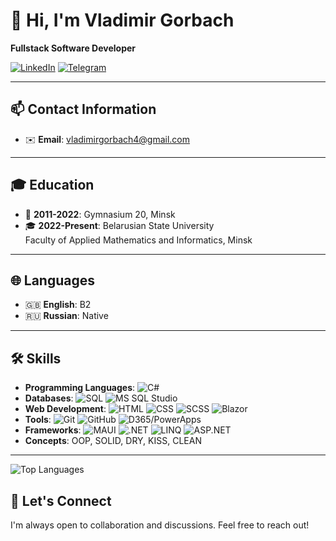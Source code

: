 # 👋 Hi, I'm Vladimir Gorbach

**Fullstack Software Developer**

[![LinkedIn](https://img.shields.io/badge/LinkedIn-Profile-blue?logo=linkedin&logoColor=white)](https://www.linkedin.com/in/vladimirgorbach/)
[![Telegram](https://img.shields.io/badge/Telegram-Contact-blue?logo=telegram&logoColor=white)](https://t.me/kamen_4)

---

## 📫 Contact Information

- ✉️ **Email**: vladimirgorbach4@gmail.com

---

## 🎓 Education

- 🏫 **2011-2022**: Gymnasium 20, Minsk
- 🎓 **2022-Present**: Belarusian State University  
  Faculty of Applied Mathematics and Informatics, Minsk

---

## 🌐 Languages

- 🇬🇧 **English**: B2
- 🇷🇺 **Russian**: Native

---

## 🛠️ Skills

- **Programming Languages**: ![C#](https://img.shields.io/badge/-C%23-239120?logo=c-sharp&logoColor=white)
- **Databases**: ![SQL](https://img.shields.io/badge/-SQL-4479A1?logo=postgresql&logoColor=white) ![MS SQL Studio](https://img.shields.io/badge/-MS%20SQL%20Studio-CC2927?logo=microsoftsqlserver&logoColor=white)
- **Web Development**: ![HTML](https://img.shields.io/badge/-HTML-E34F26?logo=html5&logoColor=white) ![CSS](https://img.shields.io/badge/-CSS-1572B6?logo=css3&logoColor=white) ![SCSS](https://img.shields.io/badge/-SCSS-CC6699?logo=sass&logoColor=white) ![Blazor](https://img.shields.io/badge/-Blazor-512BD4?logo=blazor&logoColor=white)
- **Tools**: ![Git](https://img.shields.io/badge/-Git-F05032?logo=git&logoColor=white) ![GitHub](https://img.shields.io/badge/-GitHub-181717?logo=github&logoColor=white) ![D365/PowerApps](https://img.shields.io/badge/-D365/PowerApps-742774?logo=powerapps&logoColor=white)
- **Frameworks**: ![MAUI](https://img.shields.io/badge/-MAUI-512BD4?logo=.net&logoColor=white) ![.NET](https://img.shields.io/badge/-.NET-512BD4?logo=.net&logoColor=white) ![LINQ](https://img.shields.io/badge/-LINQ-512BD4?logo=.net&logoColor=white) ![ASP.NET](https://img.shields.io/badge/-ASP.NET-512BD4?logo=dotnet&logoColor=white)
- **Concepts**: OOP, SOLID, DRY, KISS, CLEAN

---

![Top Languages](https://github-readme-stats.vercel.app/api/top-langs?username=kamen4&show_icons=true&locale=en&layout=compact)

## 🤝 Let's Connect

I'm always open to collaboration and discussions. Feel free to reach out!
